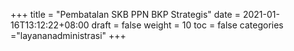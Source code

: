 +++
title = "Pembatalan SKB PPN BKP Strategis"
date = 2021-01-16T13:12:22+08:00
draft = false
weight = 10
toc = false
categories ="layananadministrasi"
+++